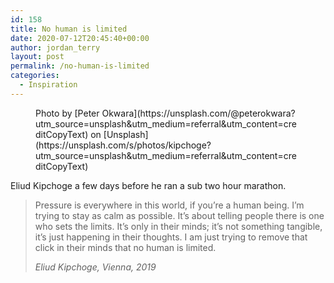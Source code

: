 ```yaml
---
id: 158
title: No human is limited
date: 2020-07-12T20:45:40+00:00
author: jordan_terry
layout: post
permalink: /no-human-is-limited
categories:
  - Inspiration
---
```

<figure class="wp-block-image size-large"><img src="{{ site.baseurl }}/wp-content/uploads/2020/07/peter-okwara-Ny975HgWwbQ-unsplash-1024x805.jpg" alt="" class="wp-image-164" srcset="{{ site.baseurl }}/wp-content/uploads/2020/07/peter-okwara-Ny975HgWwbQ-unsplash-1024x805.jpg 1024w, {{ site.baseurl }}/wp-content/uploads/2020/07/peter-okwara-Ny975HgWwbQ-unsplash-300x236.jpg 300w, {{ site.baseurl }}/wp-content/uploads/2020/07/peter-okwara-Ny975HgWwbQ-unsplash-768x604.jpg 768w, {{ site.baseurl }}/wp-content/uploads/2020/07/peter-okwara-Ny975HgWwbQ-unsplash-1536x1208.jpg 1536w, {{ site.baseurl }}/wp-content/uploads/2020/07/peter-okwara-Ny975HgWwbQ-unsplash.jpg 1920w" sizes="(max-width: 1024px) 100vw, 1024px" /><figcaption>Photo by [Peter Okwara](https://unsplash.com/@peterokwara?utm_source=unsplash&utm_medium=referral&utm_content=creditCopyText) on [Unsplash](https://unsplash.com/s/photos/kipchoge?utm_source=unsplash&utm_medium=referral&utm_content=creditCopyText)</figcaption></figure> 

Eliud Kipchoge a few days before he ran a sub two hour marathon.

<blockquote class="wp-block-quote is-style-large">
  <p>
    Pressure is everywhere in this world, if you&#8217;re a human being. I&#8217;m trying to stay as calm as possible. It&#8217;s about telling people there is one who sets the limits. It&#8217;s only in their minds; it&#8217;s not something tangible, it&#8217;s just happening in their thoughts. I am just trying to remove that click in their minds that no human is limited.
  </p>
  
  <cite>Eliud Kipchoge, Vienna, 2019</cite>
</blockquote>